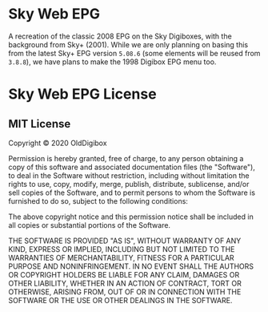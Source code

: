# Sky Web EPG
A recreation of the classic 2008 EPG on the Sky Digiboxes, with the background from Sky+ (2001). While we are only planning on basing this from the 
latest Sky+ EPG version `5.08.6` (some elements will be reused from `3.8.8`), we have plans to make the 1998 Digibox EPG menu too.

# Sky Web EPG License
## MIT License

Copyright © 2020 OldDigibox

Permission is hereby granted, free of charge, to any person obtaining a copy
of this software and associated documentation files (the "Software"), to deal
in the Software without restriction, including without limitation the rights
to use, copy, modify, merge, publish, distribute, sublicense, and/or sell
copies of the Software, and to permit persons to whom the Software is
furnished to do so, subject to the following conditions:

The above copyright notice and this permission notice shall be included in all
copies or substantial portions of the Software.

THE SOFTWARE IS PROVIDED "AS IS", WITHOUT WARRANTY OF ANY KIND, EXPRESS OR
IMPLIED, INCLUDING BUT NOT LIMITED TO THE WARRANTIES OF MERCHANTABILITY,
FITNESS FOR A PARTICULAR PURPOSE AND NONINFRINGEMENT. IN NO EVENT SHALL THE
AUTHORS OR COPYRIGHT HOLDERS BE LIABLE FOR ANY CLAIM, DAMAGES OR OTHER
LIABILITY, WHETHER IN AN ACTION OF CONTRACT, TORT OR OTHERWISE, ARISING FROM,
OUT OF OR IN CONNECTION WITH THE SOFTWARE OR THE USE OR OTHER DEALINGS IN THE
SOFTWARE.

